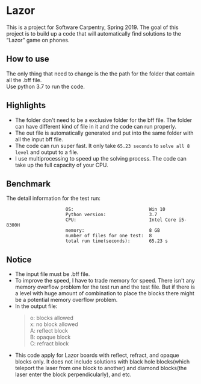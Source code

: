 # Lazor
This is a project for Software Carpentry, Spring 2019.
The goal of this project is to build up a code that will automatically find solutions to the “Lazor” game on phones.
## How to use
The only thing that need to change is the the path for the folder that contain all the .bff file.<br>
Use python 3.7 to run the code.
## Highlights
* The folder don't need to be a exclusive folder for the bff file. The folder can have different kind of file in it and the code can run properly.<br>
* The out file is automatically generated and put into the same folder with all the input bff file.<br>
* The code can run super fast. It only take `65.23 seconds` to `solve all 8 level` and output to a file.
* I use multiprocessing to speed up the solving process. The code can take up the full capacity of your CPU.
## Benchmark
The detail information for the test run:<br>
   
                          OS:                            Win 10
                          Python version:                3.7
                          CPU:                           Intel Core i5-8300H
                          memory:                        8 GB
                          number of files for one test:  8
                          total run time(seconds):       65.23 s
                          


## Notice
* The input file must be .bff file.
* To improve the speed, I have to trade memory for speed. There isn't any memory overflow problem for the test run and the test file. But if there is a level with huge amount of combination to place the blocks there might be a potential memory overflow problem.
* In the output file:<br>
  > o: blocks allowed<br>
  > x: no block allowed<br>
  > A: reflect block<br>
  > B: opaque block<br>
  > C: refract block<br>
* This code apply for Lazor boards with reflect, refract, and opaque blocks only. It does not include solutions with black hole blocks(which teleport the laser from one block to another) and diamond blocks(the laser enter the block perpendicularly), and etc.
